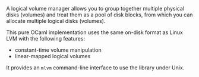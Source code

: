 A logical volume manager allows you to group together multiple physical disks
(volumes) and treat them as a pool of disk blocks, from which you can allocate
multiple logical disks (volumes).

This pure OCaml implementation uses the same on-disk format as Linux LVM with
the following features:

* constant-time volume manipulation
* linear-mapped logical volumes

It provides an `mlvm` command-line interface to use the library under Unix.
